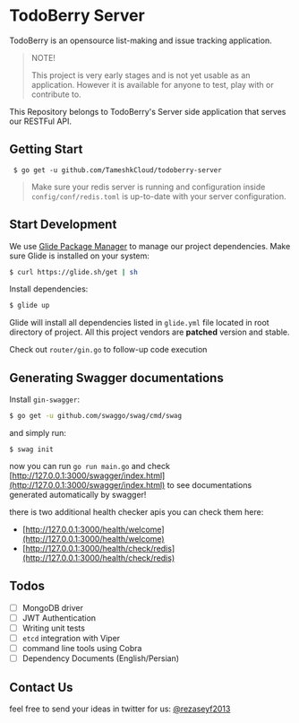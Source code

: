 # TodoBerry Server
TodoBerry is an opensource list-making and issue tracking application. 

> NOTE!
>
> This project is very early stages and is not yet usable as an application. However it is available for anyone to test, play with or contribute to.

This Repository belongs to TodoBerry's Server side application that serves our
RESTFul API.



## Getting Start

```
 $ go get -u github.com/TameshkCloud/todoberry-server
```

> Make sure your redis server is running and configuration inside `config/conf/redis.toml` is up-to-date with your server configuration.


## Start Development

We use [Glide Package Manager](https://github.com/Masterminds/glide) to manage
our project dependencies. Make sure Glide is installed on your system:

```bash
$ curl https://glide.sh/get | sh
```

Install dependencies:

```bash
$ glide up
```

Glide will install all dependencies listed in `glide.yml` file located in root directory
of project. All this project vendors are **patched** version and stable.

Check out `router/gin.go` to follow-up code execution

## Generating Swagger documentations
Install `gin-swagger`:

```bash
$ go get -u github.com/swaggo/swag/cmd/swag
```

and simply run:

```
$ swag init
```

now you can run `go run main.go`  and check [http://127.0.0.1:3000/swagger/index.html](http://127.0.0.1:3000/swagger/index.html) to see documentations generated automatically by swagger!

there is two additional health checker apis you can check them here:
 - [http://127.0.0.1:3000/health/welcome](http://127.0.0.1:3000/health/welcome)
 - [http://127.0.0.1:3000/health/check/redis](http://127.0.0.1:3000/health/check/redis)
 
 
 
## Todos
 - [ ] MongoDB driver
 - [ ] JWT Authentication
 - [ ] Writing unit tests
 - [ ] `etcd` integration with Viper
 - [ ] command line tools using Cobra
 - [ ] Dependency Documents (English/Persian)
 
## Contact Us
feel free to send your ideas in twitter for us: [@rezaseyf2013](https://twitter.com/rezaseyf2013)
